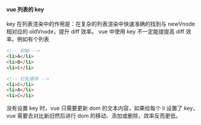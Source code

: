 #### vue 列表的 key

key 在列表渲染中的作用是：在复杂的列表渲染中快速准确的找到与 newVnode 相对应的 oldVnode，提升 diff 效率。
vue 中使用 key 不一定能提提高 diff 效率。例如有个列表

```html
<!-- 初始 -->
<li>A</li>
<li>B</li>
<li>C</li>

<!-- 打乱顺序 -->
<li>C</li>
<li>A</li>
<li>C</li>
```

没有设置 key 时，vue 只需要更新 dom 的文本内容，如果给每个 li 设置了 key，vue 需要去对比新旧然后进行 dom 的移动、添加或删除，效率反而更低。
